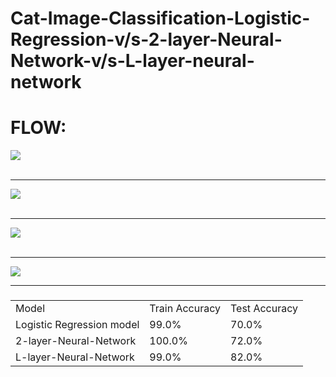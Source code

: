 # Cat-Image-Classification-Logistic-Regression-v/s-2-layer-Neural-Network-v/s-L-layer-neural-network

<H1> FLOW: </H1>

<img src="https://github.com/pdesai878/Cat-Image-Classification-Logistic-Regression-vs-2-layer-Neural-Network-vs-L-layer-neural-network/blob/master/images/image%20to%20vector%20.png">
<br><br><hr>
<img src="https://github.com/pdesai878/Cat-Image-Classification-Logistic-Regression-vs-2-layer-Neural-Network-vs-L-layer-neural-network/blob/master/images/logistic-regression-model_.png">
<br><br><hr>
<img src="https://github.com/pdesai878/Cat-Image-Classification-Logistic-Regression-vs-2-layer-Neural-Network-vs-L-layer-neural-network/blob/master/images/2-layer-nn-model.png">
<br><br><hr>
<img src="https://github.com/pdesai878/Cat-Image-Classification-Logistic-Regression-vs-2-layer-Neural-Network-vs-L-layer-neural-network/blob/master/images/L-layered-nn-model.png">
<br>
<hr>
<h3>
  <table>
    <tr>
      <td> Model</td>
      <td>Train Accuracy</td>
      <td>Test Accuracy</td>
    </tr>
     <tr>
      <td> Logistic Regression model</td>
      <td>99.0%</td>
      <td>70.0%</td>
    </tr>
     <tr>
      <td> 2-layer-Neural-Network</td>
      <td>100.0%</td>
      <td>72.0%</td>
    </tr>
     <tr>
      <td> L-layer-Neural-Network</td>
      <td>99.0%</td>
      <td>82.0%</td>
    </tr>
  </table>
  </h3>
    
